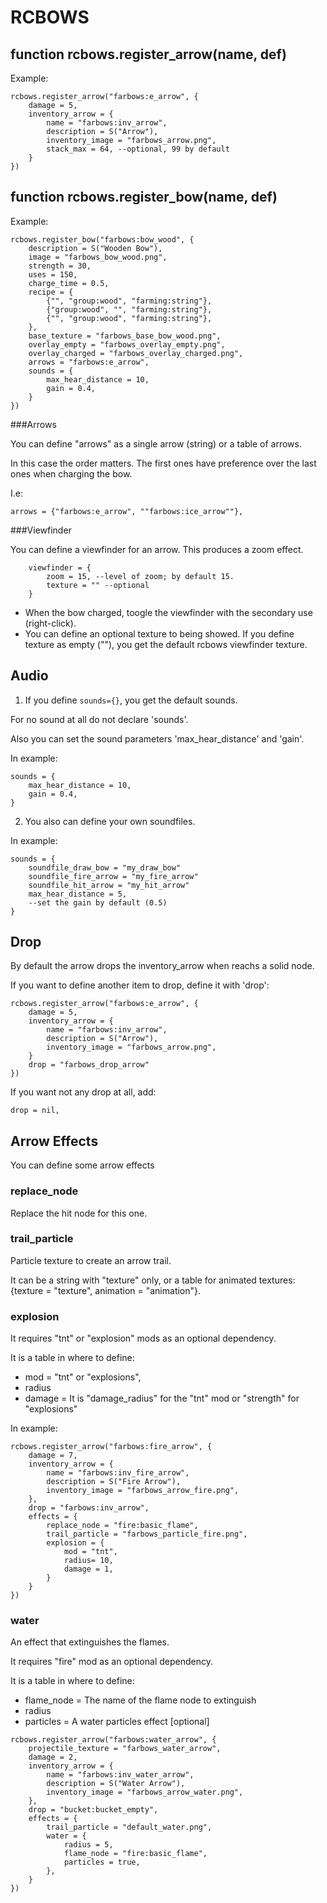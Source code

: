# RCBOWS

## function rcbows.register_arrow(name, def)
Example:
```
rcbows.register_arrow("farbows:e_arrow", {
	damage = 5,
	inventory_arrow = {
		name = "farbows:inv_arrow",
		description = S("Arrow"),
		inventory_image = "farbows_arrow.png",
		stack_max = 64, --optional, 99 by default
	}
})
```
## function rcbows.register_bow(name, def)
Example:
```
rcbows.register_bow("farbows:bow_wood", {
	description = S("Wooden Bow"),
	image = "farbows_bow_wood.png",
	strength = 30,
	uses = 150,
	charge_time = 0.5,
	recipe = {
		{"", "group:wood", "farming:string"},
		{"group:wood", "", "farming:string"},
		{"", "group:wood", "farming:string"},
	},
	base_texture = "farbows_base_bow_wood.png",
	overlay_empty = "farbows_overlay_empty.png",
	overlay_charged = "farbows_overlay_charged.png",
	arrows = "farbows:e_arrow",
	sounds = {
		max_hear_distance = 10,
		gain = 0.4,
	}
})
```

###Arrows

You can define "arrows" as a single arrow (string) or a table of arrows.

In this case the order matters. The first ones have preference over the last ones when charging the bow.

I.e:
```
arrows = {"farbows:e_arrow", ""farbows:ice_arrow""},
```

###Viewfinder

You can define a viewfinder for an arrow. This produces a zoom effect.

```
	viewfinder = {
		zoom = 15, --level of zoom; by default 15.
		texture = "" --optional
	}
```

- When the bow charged, toogle the viewfinder with the secondary use (right-click).
- You can define an optional texture to being showed. If you define texture as empty (""), you get the default rcbows viewfinder texture.

## Audio

1. If you define ``sounds={}``, you get the default sounds.

For no sound at all do not declare 'sounds'.

Also you can set the sound parameters 'max_hear_distance' and 'gain'.

In example:
```
sounds = {
	max_hear_distance = 10,
	gain = 0.4,
}
```

2. You also can define your own soundfiles.

In example:
```
sounds = {
	soundfile_draw_bow = "my_draw_bow"
	soundfile_fire_arrow = "my_fire_arrow"
	soundfile_hit_arrow = "my_hit_arrow"
	max_hear_distance = 5,
	--set the gain by default (0.5)
}
```

## Drop

By default the arrow drops the inventory_arrow when reachs a solid node.

If you want to define another item to drop, define it with 'drop':
```
rcbows.register_arrow("farbows:e_arrow", {
	damage = 5,
	inventory_arrow = {
		name = "farbows:inv_arrow",
		description = S("Arrow"),
		inventory_image = "farbows_arrow.png",
	}
	drop = "farbows_drop_arrow"
})
```

If you want not any drop at all, add:
```
drop = nil,
```

## Arrow Effects
You can define some arrow effects
### replace_node
Replace the hit node for this one.
### trail_particle
Particle texture to create an arrow trail.

It can be a string with "texture" only, or a table  for animated textures: {texture = "texture", animation = "animation"}.
### explosion
It requires "tnt" or "explosion" mods as an optional dependency.

It is a table in where to define:
- mod = "tnt" or "explosions",
- radius
- damage = It is "damage_radius" for the "tnt" mod or "strength" for "explosions"


In example:
```
rcbows.register_arrow("farbows:fire_arrow", {
	damage = 7,
	inventory_arrow = {
		name = "farbows:inv_fire_arrow",
		description = S("Fire Arrow"),
		inventory_image = "farbows_arrow_fire.png",
	},
	drop = "farbows:inv_arrow",
	effects = {
		replace_node = "fire:basic_flame",
		trail_particle = "farbows_particle_fire.png",
		explosion = {
			mod = "tnt",
			radius= 10,
			damage = 1,
		}
	}
})
```
### water
An effect that extinguishes the flames.

It requires "fire" mod as an optional dependency.

It is a table in where to define:
- flame_node = The name of the flame node to extinguish
- radius
- particles = A water particles effect [optional]

```
rcbows.register_arrow("farbows:water_arrow", {
	projectile_texture = "farbows_water_arrow",
	damage = 2,
	inventory_arrow = {
		name = "farbows:inv_water_arrow",
		description = S("Water Arrow"),
		inventory_image = "farbows_arrow_water.png",
	},
	drop = "bucket:bucket_empty",
	effects = {
		trail_particle = "default_water.png",
		water = {
			radius = 5,
			flame_node = "fire:basic_flame",
			particles = true,
		},
	}
})
```
